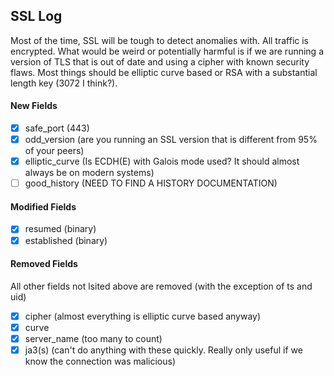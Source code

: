 ## SSL Log
Most of the time, SSL will be tough to detect anomalies with. All traffic is encrypted. What would be weird or 
potentially harmful is if we are running a version of TLS that is out of date and using a cipher with known
security flaws. Most things should be elliptic curve based or RSA with a substantial length key (3072 I think?).

#### New Fields
- [x] safe_port (443)
- [x] odd_version (are you running an SSL version that is different from 95% of your peers)
- [x] elliptic_curve (Is ECDH(E) with Galois mode used? It should almost always be on modern systems)
- [ ] good_history (NEED TO FIND A HISTORY DOCUMENTATION)

#### Modified Fields
- [x] resumed (binary)
- [x] established (binary)

#### Removed Fields
All other fields not lsited above are removed (with the exception of ts and uid)
- [x] cipher (almost everything is elliptic curve based anyway)
- [x] curve
- [x] server_name (too many to count)
- [x] ja3(s) (can't do anything with these quickly. Really only useful if we know the connection was malicious)
